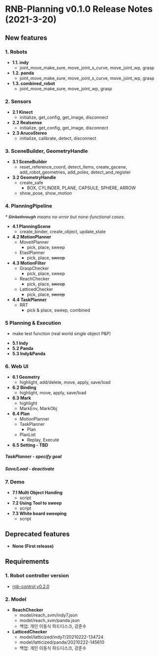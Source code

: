 # RNB-Planning v0.1.0 Release Notes (2021-3-20)
## New features
### 1. Robots
* **1.1. indy**  
  - joint_move_make_sure, move_joint_s_curve, move_joint_wp, grasp  
* **1.2. panda**  
  - joint_move_make_sure,  move_joint_s_curve,  move_joint_wp,  grasp  
* **1.3. combined_robot**  
  - joint_move_make_sure, move_joint_wp, grasp  

### 2. Sensors
* **2.1 Kinect**  
  - initialize, get_config, get_image, disconnect  
* **2.2 Realsense**  
  - initialize, get_config, get_image, disconnect  
* **2.3 ArucoStereo**  
  - initialize, calibrate, detect, disconnect

### 3. SceneBuilder, GeometryHandle
* **3.1 SceneBuilder**  
  - reset_reference_coord, detect_items, create_gscene, add_robot_geometries, add_poles, detect_and_register
* **3.2 GeometryHandle**  
  - create_safe
    - BOX, CYLINDER, PLANE, CAPSULE, SPHERE, ARROW
  - show_pose, show_motion

### 4. PlanningPipeline
*\* ~~Strikethrough~~ means no-error but none-functional cases.*
* **4.1 PlanningScene**  
  - create_binder, create_object, update_state
* **4.2 MotionPlanner**  
  - MoveitPlanner
    - pick, place, sweep
  - EtaslPlanner
    - pick, place, ~~sweep~~
* **4.3 MotionFilter**  
  - GraspChecker
    - pick, place, sweep
  - ReachChecker
    - pick, place, ~~sweep~~
  - LatticedChecker
    - pick, place, ~~sweep~~
* **4.4 TaskPlanner**  
  - RRT
    - pick & place, sweep, combined

### 5 Planning & Execution
 - make test function (real world single object P&P)
* **5.1 Indy**
* **5.2 Panda**
* **5.3 Indy&Panda**

### 6. Web UI
* **6.1 Geometry**  
  - highlight, add/delete, move, apply, save/load
* **6.2 Binding**  
  - highlight, move, apply, save/load
* **6.3 Mark**  
  - highlight
  - MarkEnv, MarkObj
* **6.4 Plan**  
  - MotionPlanner
  - TaskPlanner
    - Plan
  - PlanList
    - Replay, Execute
* **6.5 Setting - TBD**  
##### TaskPlanner - specify goal
##### Save/Load - deactivate

### 7. Demo
* **7.1 Multi Object Handing**  
  - script
* **7.2 Using Tool to sweep**  
  - script
* **7.3 White board sweeping**  
  - script
  
  
## Deprecated features
* **None (First release)**  
  
  
## Requirements

### 1. Robot controller version
  - [rnb-control v0.2.0](https://github.com/rnb-disinfection/rnb-control/releases/tag/v0.2.0-panda)

### 2. Model
* **ReachChecker**
  - model/reach_svm/indy7.json
  - model/reach_svm/panda.json
  - 백업: 개인 이동식 하드디스크, 강준수
* **LatticedChecker**
  - model/latticized/indy7/20210222-134724
  - model/latticized/panda/20210222-145610
  - 백업: 개인 이동식 하드디스크, 강준수
